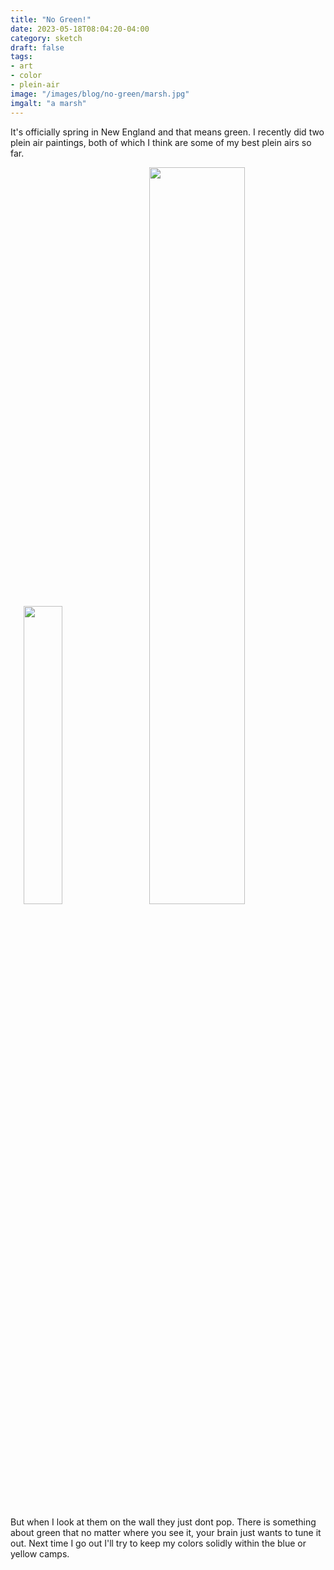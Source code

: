 ```yaml
---
title: "No Green!"
date: 2023-05-18T08:04:20-04:00
category: sketch
draft: false
tags: 
- art
- color
- plein-air
image: "/images/blog/no-green/marsh.jpg"
imgalt: "a marsh"
---
```

It's officially spring in New England and that means green.
I recently did two plein air paintings, both of which I think are some of my best plein airs so far.
<div>
<img src="/images/blog/no-green/woodland-clearing.jpg" width="35%" class="image-float-left" style="padding-inline:1.5em;">
<img src="/images/blog/no-green/marsh.jpg" width="55%" "padding-inline:1.5em;">
</div>

But when I look at them on the wall they just dont pop.
There is something about green that no matter where you see it, your brain just wants to tune it out.
Next time I go out I'll try to keep my colors solidly within the blue or yellow camps.
